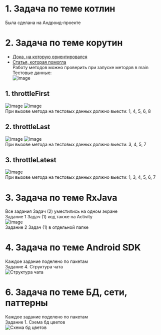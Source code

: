# 1. Задача по теме котлин
Была сделана на Андроид-проекте
# 2. Задача по теме корутин
* [Дока, на которую ориентировался](https://reactivex.io/documentation/operators/sample.html)
* [Статья, которая помогла](https://krossovochkin.com/posts/2020_03_02_from_rxjava_to_kotlin_flow_throttling/)\
Работу методов можно проверить при запуске методов в main\
Тестовые данные:\
![image](https://github.com/user-attachments/assets/7230ab26-5ba8-4575-9044-881ea33c98fa)

## 1. throttleFirst
![image](https://github.com/user-attachments/assets/c7486ddc-532b-49e6-9af8-2bc7407b1db0)
![image](https://github.com/user-attachments/assets/e2f8cd46-6762-4b5e-9e56-15db9effaa57)\
При вызове метода на тестовых данных должно выести: 1, 4, 5, 6, 8

## 2. throttleLast
![image](https://github.com/user-attachments/assets/93179792-9a9a-4be9-8aa9-ea192229361e)
![image](https://github.com/user-attachments/assets/6ca3dce5-a40e-47e8-bd49-67cd8ed53b5d)\
При вызове метода на тестовых данных должно выести: 3, 4, 5, 7

## 3. throttleLatest
![image](https://github.com/user-attachments/assets/4e311b53-a1fc-44d9-8fb5-7db6daf7d531)\
При вызове метода на тестовых данных должно выести:  1, 3, 4, 5, 6, 7

# 3. Задача по теме RxJava
Все задания Задач (2) уместились на одном экране\
Задание 1 Задач (1) код также на Activity\
![image](https://github.com/user-attachments/assets/ad8539f6-c4d1-4d82-a9d6-5bcd0b2e65b0)\
Задание 2 Задач (1) в отдельной папке 

# 4. Задача по теме Android SDK
Каждое задание поделено по пакетам\
Задание 4. Структура чата\
![Структура чата](https://github.com/user-attachments/assets/9c0996c7-df05-4775-9ac1-deaca33fed1e)

# 6. Задача по теме БД, сети, паттерны
Каждое задание поделено по пакетам\
Задание 1. Схема бд цветов\
![Схема бд цветов](https://github.com/user-attachments/assets/0b9c60e4-b27a-4c13-8a5f-6b5b37596116)
